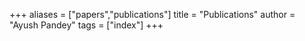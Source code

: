 +++
aliases = ["papers","publications"]
title = "Publications"
author = "Ayush Pandey"
tags = ["index"]
+++